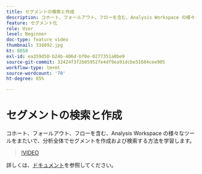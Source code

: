 ```yaml
---
title: セグメントの検索と作成
description: コホート、フォールアウト、フローを含む、Analysis Workspace の様々なツールをまたいで、分析全体でセグメントを作成および検索する方法を学習します。
feature: セグメント化
role: User
level: Beginner
doc-type: feature video
thumbnail: 334092.jpg
kt: 8058
exl-id: ea359d50-b24b-406d-bf0e-0277351a0be9
source-git-commit: 32424f3f2b05952fe4df9ea91dcbe51684cee905
workflow-type: tm+mt
source-wordcount: '70'
ht-degree: 85%

---
```


# セグメントの検索と作成

コホート、フォールアウト、フローを含む、Analysis Workspace の様々なツールをまたいで、分析全体でセグメントを作成および検索する方法を学習します。

>[!VIDEO](https://video.tv.adobe.com/v/334092/?quality=12&learn=on)

詳しくは、[ドキュメント](https://experienceleague.adobe.com/docs/analytics/components/segmentation/segmentation-workflow/seg-workflow.html?lang=en)を参照してください。
